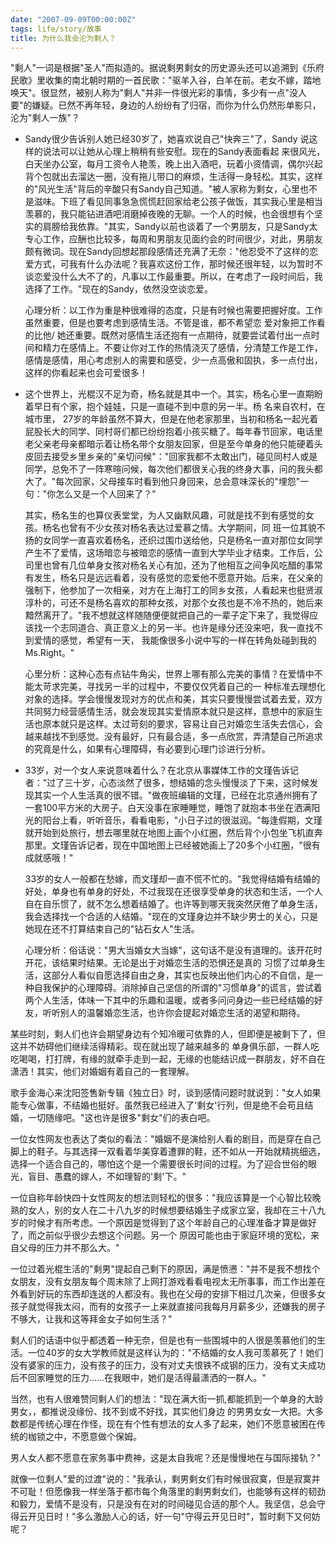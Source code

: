 ```yaml
---
date: "2007-09-09T00:00:00Z"
tags: life/story/故事
title: 为什么我会沦为剩人？
---
```


"剩人"一词是根据"圣人"而拟造的。据说剩男剩女的历史源头还可以追溯到《乐府民歌》里收集的南北朝时期的一首民歌："驱羊入谷，白羊在前。老女不嫁，踏地唤天"。很显然，被别人称为"剩人"并非一件很光彩的事情，多少有一点"没人要"的嫌疑。已然不再年轻，身边的人纷纷有了归宿，而你为什么仍然形单影只，沦为"剩人一族"？

- Sandy很少告诉别人她已经30岁了，她喜欢说自己"快奔三"了，Sandy 说这样的说法可以让她从心理上稍稍有些安慰。现在的Sandy表面看起 来很风光，白天坐办公室，每月工资令人艳羡，晚上出入酒吧，玩着小资情调，偶尔兴起背个包就出去溜达一圈，没有拖儿带口的麻烦，生活得一身轻松。其实，这样的"风光生活"背后的辛酸只有Sandy自己知道。"被人家称为剩女，心里也不是滋味。下班了看见同事急急慌慌赶回家给老公孩子做饭，其实我心里是相当羡慕的，我只能钻进酒吧消磨掉夜晚的无聊。一个人的时候，也会很想有个坚实的肩膀给我依靠。"其实，Sandy以前也谈着了一个男朋友，只是Sandy太专心工作，应酬也比较多，每周和男朋友见面约会的时间很少，对此，男朋友颇有微词。现在Sandy回想起那段感情还充满了无奈："他忍受不了这样的恋爱方式，可我有什么办法呢？我喜欢这份工作，那时候还很年轻，以为暂时不谈恋爱没什么大不了的，凡事以工作最重要。所以，在考虑了一段时间后，我选择了工作。"现在的Sandy，依然没空谈恋爱。 

  心理分析：以工作为重是种很难得的态度，只是有时候也需要把握好度。工作虽然重要，但是也要考虑到感情生活。不管是谁，都不希望恋 爱对象把工作看的比他/ 她还重要。既然对感情生活还抱有一点期待，就要尝试着付出一点时间和精力在感情上。不要让你对工作的热情浇灭了感情，分清楚工作是工作，感情是感情，用心考虑别人的需要和感受，少一点高傲和固执，多一点付出，这样的你看起来也会可爱很多！

- 这个世界上，光棍汉不足为奇，杨名就是其中一个。其实，杨名心里一直期盼着早日有个家，抱个娃娃，只是一直碰不到中意的另一半。杨 名来自农村，在城市里， 27岁的年龄虽然不算大，但是在他老家那里，当初和杨名一起光着屁股长大的同学、同村哥们都已纷纷抱着小孩买糖了。每年春节回家，电话里老父亲老母亲都暗示着让杨名带个女朋友回家，但是至今单身的他只能硬着头皮回去接受乡里乡亲的"亲切问候"："回家我都不太敢出门，碰见同村人或是同学，总免不了一阵寒暄问候，每次他们都很关心我的终身大事，问的我头都大了。"每次回家，父母接车时看到他只身回来，总会意味深长的"埋怨"一句："你怎么又是一个人回来了？" 

  其实，杨名生的也算仪表堂堂，为人又幽默风趣，可就是找不到有感觉的女孩。杨名也曾有不少女孩对杨名表达过爱慕之情。大学期间，同 班一位其貌不扬的女同学一直喜欢着杨名，还织过围巾送给他，只是杨名一直对那位女同学产生不了爱情，这场暗恋与被暗恋的感情一直到大学毕业才结束。工作后，公司里也曾有几位单身女孩对杨名关心有加，还为了他相互之间争风吃醋的事常有发生，杨名只是远远看着，没有感觉的恋爱他不愿意开始。后来，在父亲的强制下，他参加了一次相亲，对方在上海打工的同乡女孩，人看起来也挺贤淑淳朴的，可还不是杨名喜欢的那种女孩，对那个女孩也是不冷不热的，她后来黯然离开了。"我不想就这样随随便便就把自己的一辈子定下来了，我觉得应该找一个志同道合、真正意义上的另一半。也许是缘分还没来吧，我一直找不到爱情的感觉，希望有一天， 我能像很多小说中写的一样在转角处碰到我的Ms.Right。"

  心里分析：这种心态有点钻牛角尖，世界上哪有那么完美的事情？在爱情中不能太苛求完美，寻找另一半的过程中，不要仅仅凭着自己的一 种标准去理想化对象的选择。学会慢慢发现对方的优点和美，其实只要慢慢尝试着去爱，双方共同努力经营感情生活，就会发现其实爱情原本就只是这样，意想中的家庭生活也原本就只是这样。太过苛刻的要求，容易让自己对婚恋生活失去信心，会越来越找不到感觉。没有最好，只有最合适，多一点欣赏，弄清楚自己所追求的究竟是什么，如果有心理障碍，有必要到心理门诊进行分析。 

- 33岁，对一个女人来说意味着什么？在北京从事媒体工作的文瑾告诉记者："过了三十岁，心态淡然了很多，想结婚的念头慢慢淡了下来，这时候发现其实一个人生活真的很不错。"做夜班编辑的文瑾，已经在北京通州拥有了一套100平方米的大房子。白天没事在家睡睡觉，睡饱了就抱本书坐在洒满阳光的阳台上看，听听音乐，看看电影，"小日子过的很滋润。"每逢假期，文瑾就开始到处旅行，想去哪里就在地图上画个小红圈，然后背个小包坐飞机直奔那里。文瑾告诉记者，现在中国地图上已经被她画上了20多个小红圈，"很有成就感哦！" 

  33岁的女人一般都在愁嫁，而文瑾却一直不慌不忙的。"我觉得结婚有结婚的好处，单身也有单身的好处，不过我现在还很享受单身的状态和生活，一个人自在自乐惯了，就不怎么想着结婚了。也许等到哪天我突然厌倦了单身生活，我会选择找一个合适的人结婚。"现在的文瑾身边并不缺少男士的关心，只是她现在还不打算结束自己的"钻石女人"生活。
  
  心理分析：俗话说："男大当婚女大当嫁"，这句话不是没有道理的。该开花时开花，该结果时结果。无论是出于对婚恋生活的恐惧还是真的 习惯了过单身生活，这部分人看似自愿选择自由之身，其实也反映出他们内心的不自信，是一种自我保护的心理障碍。消除掉自己坚信的所谓的"习惯单身"的谎言，尝试着两个人生活，体味一下其中的乐趣和温暖，或者多问问身边一些已经结婚的好友，听听别人的温馨婚恋生活，也许你会提起对婚恋生活的渴望和期待。 

某些时刻，剩人们也许会期望身边有个知冷暖可依靠的人，但即便是被剩下了，但这并不妨碍他们继续活得精彩。现在就出现了越来越多的 单身俱乐部，一群人吃吃喝喝，打打牌，有缘的就牵手走到一起，无缘的也能结识成一群朋友，好不自在潇洒！其实，他们对婚姻有着自己的一套理解。

歌手金海心来沈阳签售新专辑《独立日》时，谈到感情问题时就说到："女人如果能专心做事，不结婚也挺好。虽然我已经进入了'剩女'行列，但是绝不会苟且结婚，一切随缘吧。"这也许是很多"剩女"们的表白吧。 

一位女性网友也表达了类似的看法："婚姻不是演给别人看的剧目，而是穿在自己脚上的鞋子。与其选择一双看着华美穿着遭罪的鞋，还不如从一开始就精挑细选，选择一个适合自己的，哪怕这个是一个需要很长时间的过程。为了迎合世俗的眼光，盲目、愚蠢的嫁人，不如理智的'剩'下。"

一位自称年龄快四十女性网友的想法则轻松的很多："我应该算是一个心智比较晚熟的女人，别的女人在二十八九岁的时候想要结婚生子成家立室，我却在三十八九岁的时候才有所考虑。一个原因是觉得到了这个年龄自己的心理准备才算是做好了，而之前似乎很少去想这个问题。另一个 原因可能也由于家庭环境的宽松，来自父母的压力并不那么大。" 

一位过着光棍生活的"剩男"提起自己剩下的原因，满是愤懑："并不是我不想找个女朋友，没有女朋友每个周末除了上网打游戏看看电视太无所事事，而工作出差在外看到好玩的东西却连送的人都没有。我也在父母的安排下相过几次亲，但很多女孩子就觉得我太闷，而有的女孩子一上来就直接问我每月月薪多少，还嫌我的房子不够大，让我和这等拜金女子如何生活？"

剩人们的话语中似乎都透着一种无奈，但是也有一些围城中的人很是羡慕他们的生活。一位40岁的女大学教师就是这样认为的："不结婚的女人我可羡慕死了！她们没有婆家的压力，没有孩子的压力，没有对丈夫恨铁不成钢的压力，没有丈夫成功后不回家睡觉的压力……在我眼中，她们是活得最潇洒的一群人。" 

当然，也有人很难赞同剩人们的想法："现在满大街一抓,都能抓到一个单身的大龄男女，，都推说没缘份、找不到或不好找，其实他们身边 的男男女女一大把。大多数都是传统心理在作怪，现在有个性有想法的女人多了起来，她们不愿意被困在传统的枷锁之中，不愿意做个保姆。

男人女人都不愿意在家务事中费神，这是太自我呢？还是慢慢地在与国际接轨？"

就像一位剩人"爱的过渡"说的："我承认，剩男剩女们有时候很寂寞，但是寂寞并不可耻！但愿像我一样坐落于都市每个角落里的剩男剩女们，也能够有这样的韧劲和毅力，爱情不是没有，只是没有在对的时间碰见合适的那个人。我坚信，总会守得云开见日时！"多么激励人心的话，好一句"守得云开见日时"，暂时剩下又何妨呢？ 
